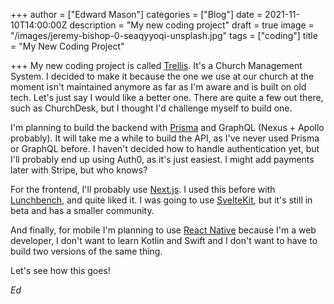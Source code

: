 +++
author = ["Edward Mason"]
categories = ["Blog"]
date = 2021-11-10T14:00:00Z
description = "My new coding project"
draft = true
image = "/images/jeremy-bishop-0-seaqyyoqi-unsplash.jpg"
tags = ["coding"]
title = "My New Coding Project"

+++
My new coding project is called [Trellis](https://trellis.netlify.app "Trellis"). It's a Church Management System. I decided to make it because the one we use at our church at the moment isn't maintained anymore as far as I'm aware and is built on old tech. Let's just say I would like a better one. There are quite a few out there, such as ChurchDesk, but I thought I'd challenge myself to build one.

I'm planning to build the backend with [Prisma](https://prisma.io "Prisma") and GraphQL (Nexus + Apollo probably). It will take me a while to build the API, as I've never used Prisma or GraphQL before. I haven't decided how to handle authentication yet, but I'll probably end up using Auth0, as it's just easiest. I might add payments later with Stripe, but who knows?

For the frontend, I'll probably use [Next.js](https://nextjs.org "Next.js"). I used this before with [Lunchbench](https://github.com/lunchbench/client "Lunchbench GitHub"), and quite liked it. I was going to use [SvelteKit](https://kit.svelte.dev "SvelteKit"), but it's still in beta and has a smaller community.

And finally, for mobile I'm planning to use [React Native](https://reactnative.dev "React Native") because I'm a web developer, I don't want to learn Kotlin and Swift and I don't want to have to build two versions of the same thing.

Let's see how this goes!

_Ed_